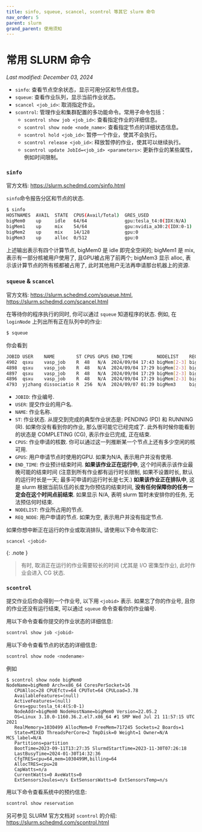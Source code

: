 ```yaml
---
title: sinfo, squeue, scancel, scontrol 等其它 slurm 命令
nav_order: 5
parent: slurm
grand_parent: 使用须知
---
```


# 常用 SLURM 命令

*Last modified: December 03, 2024*

- `sinfo`: 查看节点空余状态，显示可用分区和节点信息。
- `squeue`: 查看作业队列，显示当前作业状态。
- `scancel <job_id>`: 取消指定作业。
- `scontrol`: 管理作业和集群配置的多功能命令。常用子命令包括：
  - `scontrol show job <job_id>`: 查看指定作业的详细信息。
  - `scontrol show node <node_name>`: 查看指定节点的详细状态信息。
  - `scontrol hold <job_id>`: 暂停一个作业，使其不会执行。
  - `scontrol release <job_id>`: 释放暂停的作业，使其可以继续执行。
  - `scontrol update JobId=<job_id> <parameters>`: 更新作业的某些属性，例如时间限制。

### `sinfo`

官方文档: <https://slurm.schedmd.com/sinfo.html>

`sinfo`命令报告分区和节点的状态.

~~~  bash
$ sinfo
HOSTNAMES  AVAIL  STATE  CPUS(Avail/Total)  GRES_USED
bigMem0    up     idle   64/64              gpu:tesla_t4:0(IDX:N/A)
bigMem1    up     mix    54/64              gpu:nvidia_a30:2(IDX:0-1)
bigMem2    up     mix    14/128             gpu:0
bigMem3    up     alloc  0/512              gpu:0
~~~

上述输出表示有四个计算节点, bigMem0 是 idle 即完全空闲的; bigMem1 是 mix, 表示有一部分核被用户使用了, 且GPU被占用了前两个; bigMem3 显示 alloc, 表示该计算节点的所有核都被占用了, 此时其他用户无法再申请那台机器上的资源.

### `squeue` & `scancel`

官方文档: <https://slurm.schedmd.com/squeue.html>, <https://slurm.schedmd.com/scancel.html>

在等待你的程序执行的同时, 你可以通过 `squeue` 知道程序的状态. 例如, 在 `loginNode` 上列出所有正在队列中的作业:

~~~  bash
$ squeue
~~~

你会看到

~~~  bash
JOBID USER    NAME        ST CPUS GPUS END_TIME         NODELIST    REQ_NODES
4902  qsxu    vasp_job    R  48   N/A  2024/09/04 17:43 bigMem[2-3] bigMem3
4898  qsxu    vasp_job    R  48   N/A  2024/09/04 17:29 bigMem[2-3] bigMem3
4897  qsxu    vasp_job    R  48   N/A  2024/09/04 17:29 bigMem[2-3] bigMem3
4896  qsxu    vasp_job    R  48   N/A  2024/09/04 17:29 bigMem[2-3] bigMem3
4793  yjzhang dissociatio R  256  N/A  2024/09/07 01:39 bigMem3     bigMem3
~~~

- `JOBID`: 作业编号.
- `USER`: 提交作业的用户名.
- `NAME`: 作业名称.
- `ST`: 作业状态. 从提交到完成的典型作业状态是: PENDING (PD) 和 RUNNING (R). 如果你没有看到你的作业, 那么很可能它已经完成了. 此外有时候你能看到的状态是 COMPLETING (CG), 表示作业已完成, 正在结束.
- `CPUS`: 作业申请的核数. 你可以通过这一列推断某一个节点上还有多少空闲的核可用.
- `GPUS`: 用户申请节点时使用的GPU. 如果为N/A, 表示用户并没有使用.
- `END_TIME`: 作业预计结束时间. **如果该作业正在运行中**, 这个时间表示该作业最晚可能的结束时间 (注意到所有作业都有运行时长限制, 如果不设置时长, 默认的运行时长是一天; 最多可申请的运行时长是七天.) **如果该作业正在排队中**, 这是 slurm 根据当前队伍的长度为你预估的结束时间, **没有任何保障你的任务一定会在这个时间点前结束**. 如果显示 N/A, 表明 slurm 暂时未安排你的任务, 无法预估何时结束.
- `NODELIST`: 作业所占用的节点.
- `REQ_NODE`: 用户申请的节点. 如果为空, 表示用户并没有指定节点.

如果你想中断正在运行的作业或取消排队, 请使用以下命令取消它:

~~~  bash
scancel <jobid>
~~~

{: .note }
> 有时, 取消正在运行的作业需要较长的时间 (尤其是 I/O 密集型作业), 此时作业会进入 CG 状态.

### `scontrol`

提交作业后你会得到一个作业号, 以下用 `<jobid>` 表示. 如果忘了你的作业号, 且你的作业还没有运行结束, 可以通过 `squeue` 命令查看你的作业编号.

用以下命令查看你提交的作业状态的详细信息:

~~~  bash
scontrol show job <jobid>
~~~

用以下命令查看节点的状态的详细信息:

~~~  bash
scontrol show node <nodename>
~~~

例如

~~~  text
$ scontrol show node bigMem0
NodeName=bigMem0 Arch=x86_64 CoresPerSocket=16
   CPUAlloc=28 CPUEfctv=64 CPUTot=64 CPULoad=3.78
   AvailableFeatures=(null)
   ActiveFeatures=(null)
   Gres=gpu:tesla_t4:4(S:0-1)
   NodeAddr=bigMem0 NodeHostName=bigMem0 Version=22.05.2
   OS=Linux 3.10.0-1160.36.2.el7.x86_64 #1 SMP Wed Jul 21 11:57:15 UTC 2021
   RealMemory=1030499 AllocMem=0 FreeMem=717245 Sockets=2 Boards=1
   State=MIXED ThreadsPerCore=2 TmpDisk=0 Weight=1 Owner=N/A MCS_label=N/A
   Partitions=partition
   BootTime=2023-09-11T13:27:35 SlurmdStartTime=2023-11-30T07:26:18
   LastBusyTime=2024-01-30T14:32:36
   CfgTRES=cpu=64,mem=1030499M,billing=64
   AllocTRES=cpu=28
   CapWatts=n/a
   CurrentWatts=0 AveWatts=0
   ExtSensorsJoules=n/s ExtSensorsWatts=0 ExtSensorsTemp=n/s
~~~

用以下命令查看系统中的预约信息:
~~~  bash
scontrol show reservation
~~~

另可参见 SLURM 官方文档对 `scontrol` 的介绍: <https://slurm.schedmd.com/scontrol.html>